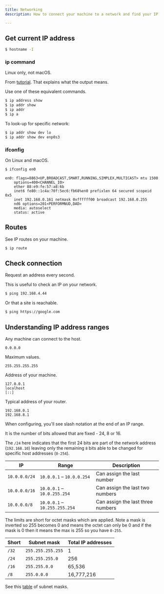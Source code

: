 ```yaml
---
title: Networking
description: How to connect your machine to a network and find your IP address

---
```



## Get current IP address

```sh
$ hostname -I
```

### ip command

Linux only, not macOS.

From [tutorial](https://www.howtogeek.com/657911/how-to-use-the-ip-command-on-linux/). That explains what the output means.

Use one of these equivalent commands.

```sh
$ ip address show
$ ip addr show
$ ip addr
$ ip a
```

To look-up for specific network:

```sh
$ ip addr show dev lo
$ ip addr show dev enp0s3
```

### ifconfig

On Linux and macOS.

```sh
$ ifconfig en0
```
```
en0: flags=8863<UP,BROADCAST,SMART,RUNNING,SIMPLEX,MULTICAST> mtu 1500
	options=400<CHANNEL_IO>
	ether 88:e9:fe:57:a8:6b
	inet6 fe80::1c4a:70f:5ec6:fb68%en0 prefixlen 64 secured scopeid 0x5
	inet 192.168.0.161 netmask 0xffffff00 broadcast 192.168.0.255
	nd6 options=201<PERFORMNUD,DAD>
	media: autoselect
	status: active
```


## Routes

See IP routes on your machine.

```sh
$ ip route
```


## Check connection

Request an address every second.

This is useful to check an IP on your network.

```sh
$ ping 192.168.4.44
```

Or that a site is reachable.

```sh
$ ping https://google.com
```


## Understanding IP address ranges

Any machine can connect to the host.

```
0.0.0.0
```

Maximum values.

```
255.255.255.255
```

Address of your machine.

```
127.0.0.1
localhost
[::]
```

Typical address of your router.

```
192.168.0.1
192.168.8.1
```

When configuring, you'll see slash notation at the end of an IP range.

It is the number of bits allowed that are fixed - 24, 8 or 16.

The `/24` here indicates that the first 24 bits are part of the network address (`192.168.10`) leaving only the remaining `8` bits able to be changed for specific host addresses (`0-254`).

IP | Range | Description
--- | --- | ---
`10.0.0.0/24` | `10.0.0.1` – `10.0.0.254` | Can assign the last number
`10.0.0.0/16` | `10.0.0.1` – `10.0.255.254` | Can assign the last two numbers
`10.0.0.0/8` | `10.0.0.1` – `10.255.255.254` | Can assign the last three numbers

The limits are short for octet masks which are applied. Note a mask is inverted so 255 becomes 0 and means the octet can only be 0 and if the mask is 0 then it means the max is 255 so you have `0-255`.

Short | Subnet mask | Total IP addresses
--- | --- | ---
`/32` | `255.255.255.255` | 1
`/24` | `255.255.255.0` | 256
`/16` | `255.255.0.0` | 65,536
`/8`  | `255.0.0.0` | 16,777,216

See this [table](https://docs.netgate.com/pfsense/en/latest/network/cidr.html) of subnet masks.
